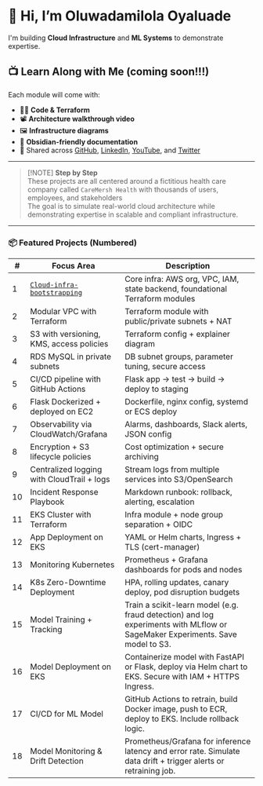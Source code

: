 # 👋 Hi, I’m Oluwadamilola Oyaluade

I'm building **Cloud Infrastructure** and **ML Systems** to demonstrate expertise.
## 📺 Learn Along with Me (coming soon!!!)

Each module will come with:
- 🧑‍💻 **Code & Terraform**
- 📽️ **Architecture walkthrough video**
- 🖼️ **Infrastructure diagrams**
- 📄 **Obsidian-friendly documentation**
- 🔗 Shared across [GitHub](https://github.com/OOyaluade), [LinkedIn](https://www.linkedin.com/in/oluwadamilolaoyaluade), [YouTube](https://www.youtube.com/@i_build_and_break_things), and [Twitter](#)
---

> [!NOTE] **Step by Step**  
> These projects are all centered around a fictitious health care company called `CareMersh Health` with thousands of users, employees, and stakeholders  
> The goal is to simulate real-world cloud architecture while demonstrating expertise in scalable and compliant infrastructure.

---


### 📦 Featured Projects (Numbered)

| #   | Focus Area                                                                            | Description                                                                                                                   |
| --- | ------------------------------------------------------------------------------------- | ----------------------------------------------------------------------------------------------------------------------------- |
| 1   | [`Cloud-infra-bootstrapping`](https://github.com/OOyaluade/cloud-infra-bootstrapping) | Core infra: AWS org, VPC, IAM, state backend, foundational Terraform modules                                                  |
| 2   | Modular VPC with Terraform                                                            | Terraform module with public/private subnets + NAT                                                                            |
| 3   | S3 with versioning, KMS, access policies                                              | Terraform config + explainer diagram                                                                                          |
| 4   | RDS MySQL in private subnets                                                          | DB subnet groups, parameter tuning, secure access                                                                             |
| 5   | CI/CD pipeline with GitHub Actions                                                    | Flask app → test → build → deploy to staging                                                                                  |
| 6   | Flask Dockerized + deployed on EC2                                                    | Dockerfile, nginx config, systemd or ECS deploy                                                                               |
| 7   | Observability via CloudWatch/Grafana                                                  | Alarms, dashboards, Slack alerts, JSON config                                                                                 |
| 8   | Encryption + S3 lifecycle policies                                                    | Cost optimization + secure archiving                                                                                          |
| 9   | Centralized logging with CloudTrail + logs                                            | Stream logs from multiple services into S3/OpenSearch                                                                         |
| 10  | Incident Response Playbook                                                            | Markdown runbook: rollback, alerting, escalation                                                                              |
| 11  | EKS Cluster with Terraform                                                            | Infra module + node group separation + OIDC                                                                                   |
| 12  | App Deployment on EKS                                                                 | YAML or Helm charts, Ingress + TLS (cert-manager)                                                                             |
| 13  | Monitoring Kubernetes                                                                 | Prometheus + Grafana dashboards for pods and nodes                                                                            |
| 14  | K8s Zero-Downtime Deployment                                                          | HPA, rolling updates, canary deploy, pod disruption budgets                                                                   |
| 15  | Model Training + Tracking                                                             | Train a scikit-learn model (e.g. fraud detection) and log experiments with MLflow or SageMaker Experiments. Save model to S3. |
| 16  | Model Deployment on EKS                                                               | Containerize model with FastAPI or Flask, deploy via Helm chart to EKS. Secure with IAM + HTTPS Ingress.                      |
| 17  | CI/CD for ML Model                                                                    | GitHub Actions to retrain, build Docker image, push to ECR, deploy to EKS. Include rollback logic.                            |
| 18  | Model Monitoring & Drift Detection                                                    | Prometheus/Grafana for inference latency and error rate. Simulate data drift + trigger alerts or retraining job.              |
